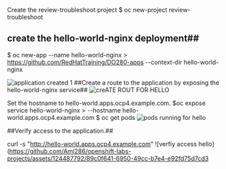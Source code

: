 Create the review-troubleshoot project
$ oc new-project review-troubleshoot
## create the hello-world-nginx deployment##
 $ oc new-app --name hello-world-nginx > https://github.com/RedHatTraining/DO280-apps  --context-dir hello-world-nginx

![application created 1](https://github.com/Aml286/openshift-labs-projects/assets/124487792/d0878dc9-26a3-4ac5-a673-317961fbb4f8)
##Create a route to the application by exposing the hello-world-nginx service##
![creATE ROUT FOR HELLO](https://github.com/Aml286/openshift-labs-projects/assets/124487792/8647de4c-9d2d-417a-a546-b6228be0ed6a)

Set the hostname to hello-world.apps.ocp4.example.com.
 $oc expose service hello-world-nginx >  --hostname hello-world.apps.ocp4.example.com
 $ oc get pods
![pods running for hello](https://github.com/Aml286/openshift-labs-projects/assets/124487792/3afc6e70-a81a-4835-9b58-36b0d3bc9c92)

##Verify access to the application.##

 curl -s "http://hello-world.apps.ocp4.example.com"
![verfiy access hello](https://github.com/Aml286/openshift-labs-projects/assets/124487792/89c0f641-6950-49cc-b7e4-e92fd75d7cd3






